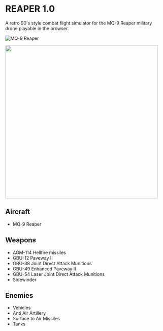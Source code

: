 # REAPER 1.0 

A retro 90's style combat flight simulator for the MQ-9 Reaper military drone playable in the browser.

![MQ-9 Reaper](https://upload.wikimedia.org/wikipedia/commons/a/a1/MQ-9_Reaper_during_Exercise_Northern_Strike_2019.png)

<img width="480" src="https://upload.wikimedia.org/wikipedia/commons/a/a1/MQ-9_Reaper_during_Exercise_Northern_Strike_2019.png">

## Aircraft
* MQ-9 Reaper

## Weapons
* AGM-114 Hellfire missiles
* GBU-12 Paveway II
* GBU-38 Joint Direct Attack Munitions
* GBU-49 Enhanced Paveway II
* GBU-54 Laser Joint Direct Attack Munitions
* Sidewinder

## Enemies
* Vehicles
* Anti Air Artillery
* Surface to Air Missiles
* Tanks
